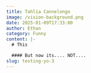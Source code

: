```yaml
---
title: Tahlia Cannelongo
image: /vision-background.png
date: 2025-01-09T17:33:00
author: Ethan
category: Funny
content: |-
  # This

  #### But now its.... NOT....
slug: testing-yo-3
---
```


